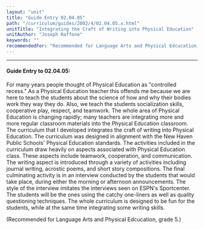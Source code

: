 ```yaml
---
layout: "unit"
title: "Guide Entry 02.04.05"
path: "/curriculum/guides/2002/4/02.04.05.x.html"
unitTitle: "Integrating the Craft of Writing into Physical Education"
unitAuthor: "Joseph Raffone"
keywords: ""
recommendedFor: "Recommended for Language Arts and Physical Edcucation, grade 5."
---
```

<body>
<hr/>
 <h4>
  Guide Entry to 02.04.05:
 </h4>
 <p>
  For many years people thought of Physical Education as "controlled recess." As a Physical Education teacher this offends me because we are here to teach the students about the science of how and why their bodies work they way they do. Also, we teach the students socialization skills, cooperative play, respect, and teamwork. The whole area of Physical Education is changing rapidly; many teachers are integrating more and more regular classroom materials into the Physical Education classroom. The curriculum that I developed integrates the craft of writing into Physical Education. The curriculum was designed in alignment with the New Haven Public Schools' Physical Education standards. The activities included in the curriculum draw heavily on aspects associated with Physical Education class. These aspects include teamwork, cooperation, and communication. The writing aspect is introduced through a variety of activities including journal writing, acrostic poems, and short story compositions. The final culminating activity is in an interview conducted by the students that would take place, during either the morning or afternoon announcements. The style of the interview imitates the interviews seen on ESPN's Sportcenter. The students will be the ones using the catchy one-liners as well as quality questioning techniques. The whole curriculum is designed to be fun for the students, while at the same time integrating some writing skills.
 </p>
<p>
  (Recommended for Language Arts and Physical Edcucation, grade 5.)
 </p>

</body>
